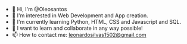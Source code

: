 - 👋 Hi, I'm @Oleosantos
- 👀 I'm interested in Web Development and App creation.
- 🌱 I'm currently learning Python, HTML, CSS and Javascript and SQL.
- 💞️ I want to learn and collaborate in any way possible!
- 📫 How to contact me: leonardosilvas1502@gmail.com

<!---
Oleosantos/Oleosantos is a ✨ special ✨ repository because its `README.md` (this file) appears on your GitHub profile.
You can click the Preview link to take a look at your changes.
--->
